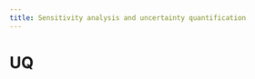 ```yaml
---
title: Sensitivity analysis and uncertainty quantification
---
```


# UQ

<!--
![Multi-fidelity stochastic optimisation](pic1.png "G-DYCORS")
-->









